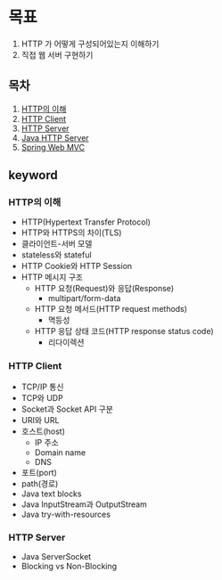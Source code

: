 # 목표

1. HTTP 가 어떻게 구성되어있는지 이해하기
2. 직접 웹 서버 구현하기

## 목차

1. [HTTP의 이해](./understanding-of-http.md)
2. [HTTP Client](./http-client.md)
3. [HTTP Server](./http-server.md)
4. [Java HTTP Server]()
5. [Spring Web MVC]()

## keyword

### HTTP의 이해

- HTTP(Hypertext Transfer Protocol)
- HTTP와 HTTPS의 차이(TLS)
- 클라이언트-서버 모델
- stateless와 stateful
- HTTP Cookie와 HTTP Session
- HTTP 메시지 구조
  - HTTP 요청(Request)와 응답(Response)
    - multipart/form-data
  - HTTP 요청 메서드(HTTP request methods)
    - 멱등성
  - HTTP 응답 상태 코드(HTTP response status code)
    - 리다이렉션

### HTTP Client

- TCP/IP 통신
- TCP와 UDP
- Socket과 Socket API 구분
- URI와 URL
- 호스트(host)
  - IP 주소
  - Domain name
  - DNS
- 포트(port)
- path(경로)
- Java text blocks
- Java InputStream과 OutputStream
- Java try-with-resources

### HTTP Server

- Java ServerSocket
- Blocking vs Non-Blocking
